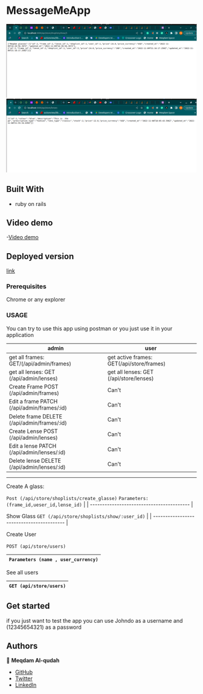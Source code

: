 # MessageMeApp
![screenshot](./Capture.png)
![screenshot](./Capture1.png)



## Built With
- ruby on rails
## Video demo
-[Video demo](https://www.loom.com/share/f54a646d8a994914a7e3bd44fec3f6de)
## Deployed version

  [link](https://intense-badlands-65200.herokuapp.com/)

### Prerequisites

Chrome or any explorer
### USAGE
You can try to use this app using postman 
or you just use it in your application

| admin | user |
| ----- | ---- |
|get all frames: GET/(/api/admin/frames) |  get active frames: GET(/api/store/frames) |
|get all lenses: GET (/api/admin/lenses) |get all lenses: GET (/api/store/lenses)  |
Create Frame POST (/api/admin/frames) | Can't |
Edit a frame PATCH (/api/admin/frames/:id) | Can't |
Delete frame DELETE (/api/admin/frames/:id) | Can't |
Create Lense POST (/api/admin/lenses) | Can't |
Edit a lense PATCH (/api/admin/lenses/:id) | Can't |
Delete lense DELETE (/api/admin/lenses/:id) | Can't | 

 ---------------------------------------- 

Create A glass:

 `Post (/api/store/shoplists/create_glasse)`
 `Parameters: (frame_id,ueser_id,lense_id)` |
 | ----------------------------------------- |

 Show Glass
 `GET (/api/store/shoplists/show/:user_id)` |
 | ----------------------------------------- |

 Create User

 `POST (api/store/users)`

 `Parameters (name , user_currency)` |
 | ----------------------------------------- |

 See all users 

 `GET (api/store/users)`|
 | ----------------------------------------|
## Get started 
  if you just want to test the app you can use Johndo as a username and (12345654321) as a password
## Authors

👤 **Meqdam Al-qudah**

- [GitHub](https://github.com/MeqdamAlqudah)
- [Twitter](https://twitter.com/MeqdamQudah)
- [LinkedIn](www.linkedin.com/in/meqdam-al-qudah-7514a21b5)
